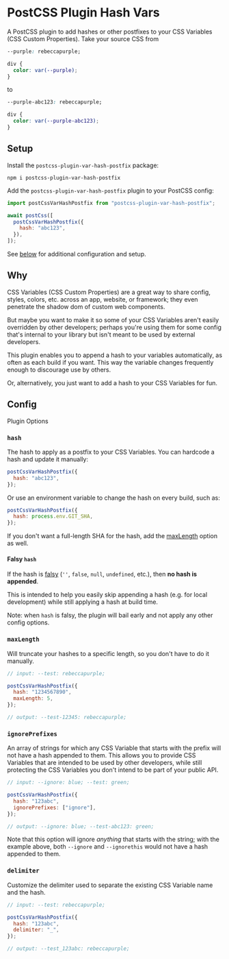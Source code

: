 # PostCSS Plugin Hash Vars

A PostCSS plugin to add hashes or other postfixes to your CSS Variables (CSS Custom Properties). Take your source CSS from

```css
--purple: rebeccapurple;

div {
  color: var(--purple);
}
```

to

```css
--purple-abc123: rebeccapurple;

div {
  color: var(--purple-abc123);
}
```

## Setup

Install the `postcss-plugin-var-hash-postfix` package:

```cli
npm i postcss-plugin-var-hash-postfix
```

Add the `postcss-plugin-var-hash-postfix` plugin to your PostCSS config:

```js
import postCssVarHashPostfix from "postcss-plugin-var-hash-postfix";

await postCss([
  postCssVarHashPostfix({
    hash: "abc123",
  }),
]);
```

See [below](#config) for additional configuration and setup.

## Why

CSS Variables (CSS Custom Properties) are a great way to share config, styles, colors, etc. across an app, website, or framework; they even penetrate the shadow dom of custom web components.

But maybe you want to make it so some of your CSS Variables aren't easily overridden by other developers; perhaps you're using them for some config that's internal to your library but isn't meant to be used by external developers.

This plugin enables you to append a hash to your variables automatically, as often as each build if you want. This way the variable changes frequently enough to discourage use by others.

Or, alternatively, you just want to add a hash to your CSS Variables for fun.

## Config

Plugin Options

### `hash`

The hash to apply as a postfix to your CSS Variables. You can hardcode a hash and update it manually:

```js
postCssVarHashPostfix({
  hash: "abc123",
});
```

Or use an environment variable to change the hash on every build, such as:

```js
postCssVarHashPostfix({
  hash: process.env.GIT_SHA,
});
```

If you don't want a full-length SHA for the hash, add the [maxLength](#maxlength) option as well.

#### Falsy `hash`

If the hash is [falsy](https://developer.mozilla.org/en-US/docs/Glossary/Falsy) (`''`, `false`, `null`, `undefined`, etc.), then **no hash is appended**.

This is intended to help you easily skip appending a hash (e.g. for local development) while still applying a hash at build time.

Note: when `hash` is falsy, the plugin will bail early and not apply any other config options.

### `maxLength`

Will truncate your hashes to a specific length, so you don't have to do it manually.

```js
// input: --test: rebeccapurple;

postCssVarHashPostfix({
  hash: "1234567890",
  maxLength: 5,
});

// output: --test-12345: rebeccapurple;
```

### `ignorePrefixes`

An array of strings for which any CSS Variable that starts with the prefix will not have a hash appended to them. This allows you to provide CSS Variables that are intended to be used by other developers, while still protecting the CSS Variables you don't intend to be part of your public API.

```js
// input: --ignore: blue; --test: green;

postCssVarHashPostfix({
  hash: "123abc",
  ignorePrefixes: ["ignore"],
});

// output: --ignore: blue; --test-abc123: green;
```

Note that this option will ignore _anything_ that starts with the string; with the example above, both `--ignore` and `--ignorethis` would not have a hash appended to them.

### `delimiter`

Customize the delimiter used to separate the existing CSS Variable name and the hash.

```js
// input: --test: rebeccapurple;

postCssVarHashPostfix({
  hash: "123abc",
  delimiter: "_",
});

// output: --test_123abc: rebeccapurple;
```
